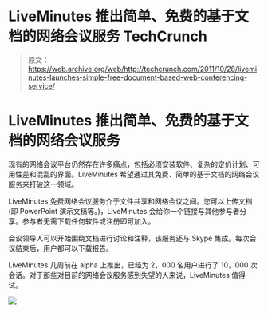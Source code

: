 # LiveMinutes 推出简单、免费的基于文档的网络会议服务 TechCrunch

> 原文：<https://web.archive.org/web/http://techcrunch.com/2011/10/28/liveminutes-launches-simple-free-document-based-web-conferencing-service/>

# LiveMinutes 推出简单、免费的基于文档的网络会议服务

现有的网络会议平台仍然存在许多痛点，包括必须安装软件、复杂的定价计划、可用性差和混乱的界面。LiveMinutes 希望通过其免费、简单的基于文档的网络会议服务来打破这一领域。

LiveMinutes 免费网络会议服务介于文件共享和网络会议之间。您可以上传文档(即 PowerPoint 演示文稿等。)，LiveMinutes 会给你一个链接与其他参与者分享。参与者无需下载任何软件或注册即可加入。

会议领导人可以开始围绕文档进行讨论和注释，该服务还与 Skype 集成。每次会议结束后，用户都可以下载报告。

LiveMinutes 几周前在 alpha 上推出，已经为 2，000 名用户进行了 10，000 次会话。对于那些对目前的网络会议服务感到失望的人来说，LiveMinutes 值得一试。

![](img/6c3cdd04005909a0869b89ef07d6b994.png)